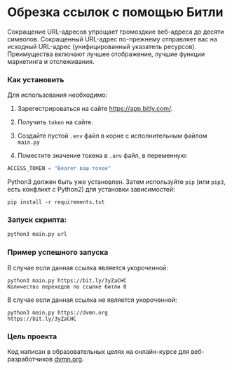 # Обрезка ссылок с помощью Битли

Cокращение URL-адресов упрощает громоздкие веб-адреса до десяти символов. Сокращенный URL-адрес по-прежнему отправляет вас на исходный URL-адрес (унифицированный указатель ресурсов). Преимущества включают лучшее отображение, лучшие функции маркетинга и отслеживания.

### Как установить

Для использования необходимо: 
1. Зарегестрироваться на сайте https://app.bitly.com/. 
2. Получить `token` на сайте. 
3. Создайте пустой `.env` файл в корне с исполнительным файлом `main.py`

4. Поместите значение токена в `.env` файл, в переменную: 
```python
ACCESS_TOKEN = "Bearer ваш токен"
```

Python3 должен быть уже установлен. 
Затем используйте `pip` (или `pip3`, есть конфликт с Python2) для установки зависимостей:
```
pip install -r requirements.txt
```
### Запуск скрипта:
```bash
python3 main.py url
```
### Пример успешного запуска
В случае если данная ссылка является укороченной:
```
python3 main.py https://bit.ly/3yZaCHC
Количество переходов по ссылке битли 0
```
В случае если данная ссылка не является укороченной:
```
python3 main.py https://dvmn.org
https://bit.ly/3yZaCHC
```
### Цель проекта

Код написан в образовательных целях на онлайн-курсе для веб-разработчиков [dvmn.org](https://dvmn.org/).
